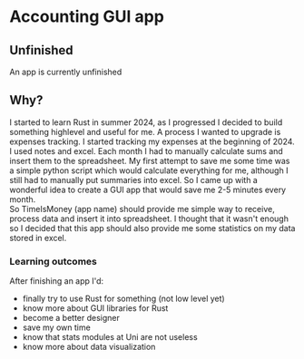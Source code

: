 # Accounting GUI app

## Unfinished
An app is currently unfinished

## Why?
I started to learn Rust in summer 2024, as I progressed I decided to build something highlevel and useful for me. 
A process I wanted to upgrade is expenses tracking. I started tracking my expenses at the beginning of 2024. I used notes and excel. Each month I had to manually calculate sums and insert them to the spreadsheet. My first attempt to save me some time was a simple python script which would calculate everything for me, although
I still had to manually put summaries into excel. 
So I came up with a wonderful idea to create a GUI app that would save me 2-5 minutes every month.  
So TimeIsMoney (app name) should provide me simple way to receive, process data and insert it into spreadsheet. I thought that it wasn't enough so I decided that this app should also provide me some statistics on my data stored in excel. 

### Learning outcomes 
After finishing an app I'd:
- finally try to use Rust for something (not low level yet)
- know more about GUI libraries for Rust
- become a better designer
- save my own time 
- know that stats modules at Uni are not useless 
- know more about data visualization
